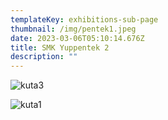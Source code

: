 ```yaml
---
templateKey: exhibitions-sub-page
thumbnail: /img/pentek1.jpeg
date: 2023-03-06T05:10:14.676Z
title: SMK Yuppentek 2
description: ""
---
```

![kuta3](/img/pentek2.jpeg)

![kuta1](/img/pentek3.jpeg)

